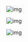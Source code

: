 ![img](https://typora-img-1257000606.cos.ap-beijing.myqcloud.com/picgo/ori_jpg-20220709205453122.jpeg)

![img](https://typora-img-1257000606.cos.ap-beijing.myqcloud.com/picgo/ori_jpg-20220709205757606.jpeg)

![img](https://typora-img-1257000606.cos.ap-beijing.myqcloud.com/picgo/ori_jpg-20220709205916011.jpeg)
